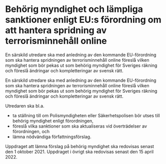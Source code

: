 # Behörig myndighet och lämp­liga sanktioner enligt EU:s förord­ning om att hantera spridning av terrorisminnehåll online

En särskild utredare ska med anled­ning av den kommande EU-förordning som ska hantera sprid­ningen av terrorism­innehåll online föreslå vilken myndig­het som bör pekas ut som behörig myndighet för Sveriges räkning och föreslå änd­ringar och komplet­teringar av svensk rätt.

En särskild utredare ska med anled­ning av den kommande EU-förordning som ska hantera sprid­ningen av terrorism­innehåll online föreslå vilken myndig­het som bör pekas ut som behörig myndighet för Sveriges räkning och föreslå änd­ringar och komplet­teringar av svensk rätt.

Utredaren ska bl.a.

* ta ställning till om Polis­myndig­heten eller Säker­hets­polisen bör utses till behörig myndighet enligt förordningen,
* föreslå vilka sanktioner som ska aktualiseras vid över­trädelser av förordningen, och
* lämna nödvändiga författ­nings­förslag.

Uppdraget att lämna förslag på behörig myndighet ska redovisas senast den 1 oktober 2021. Uppdraget i övrigt ska redovisas senast den 15 april 2022.
